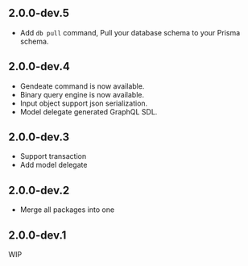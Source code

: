 ## 2.0.0-dev.5

- Add `db pull` command, Pull your database schema to your Prisma schema.

## 2.0.0-dev.4

- Gendeate command is now available.
- Binary query engine is now available.
- Input object support json serialization.
- Model delegate generated GraphQL SDL.

## 2.0.0-dev.3

- Support transaction
- Add model delegate

## 2.0.0-dev.2

- Merge all packages into one

## 2.0.0-dev.1

WIP